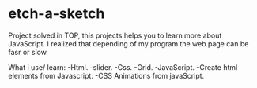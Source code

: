 # etch-a-sketch
Project solved in TOP, this projects helps you to learn more about JavaScript. I realized that depending of my program the web page can be fasr or slow.




What i use/ learn:
-Html. 
    -slider.
-Css. 
    -Grid.
-JavaScript.
    -Create html elements from Javascript.
    -CSS Animations from javaScript.
